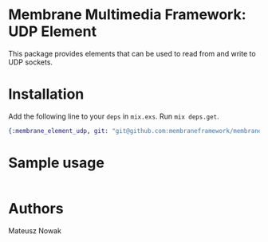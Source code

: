 # Membrane Multimedia Framework: UDP Element

This package provides elements that can be used to read from and write to UDP sockets.

# Installation

Add the following line to your `deps` in `mix.exs`.  Run `mix deps.get`.

```elixir
{:membrane_element_udp, git: "git@github.com:membraneframework/membrane-element-udp.git"}
```


# Sample usage


```elixir

```

# Authors

Mateusz Nowak
